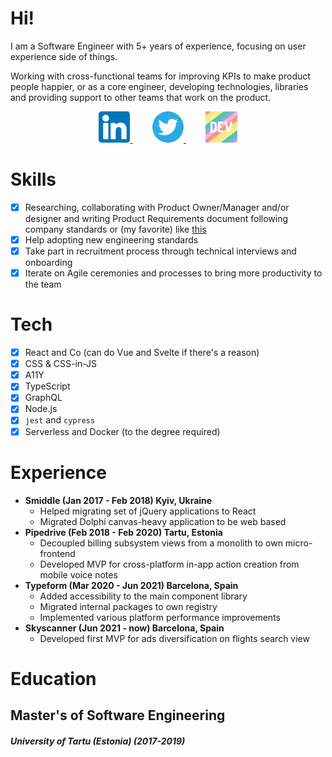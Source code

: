 # Hi!

I am a Software Engineer with 5+ years of experience, focusing on user experience side of things.

Working with cross-functional teams for improving KPIs to make product people happier, or as a core engineer, developing technologies, libraries and providing support to other teams that work on the product.

<p align="center">
  <a href="https://www.linkedin.com/in/lexswed/">
    <img src="static/linkedin.png" height="50px" alt="LinkedIn profile" />
  </a>
  &nbsp &nbsp &nbsp &nbsp
  <a href="https://twitter.com/lexswed">
    <img src="static/twitter.svg" height="50px" alt="Twitter profile" />
  </a>
  &nbsp &nbsp &nbsp &nbsp
  <a href="https://dev.to/lexswed">
    <img src="static/dev-rainbow.svg" height="50px" alt="dev.to profile" />
  </a>
</p>

# Skills

- [x] Researching, collaborating with Product Owner/Manager and/or designer and writing Product Requirements document following company standards or (my favorite) like [this](https://www.vindhyac.com/posts/best-prd-templates-from-companies-we-adore/)
- [x] Help adopting new engineering standards
- [x] Take part in recruitment process through technical interviews and onboarding
- [x] Iterate on Agile ceremonies and processes to bring more productivity to the team

# Tech

- [x] React and Co (can do Vue and Svelte if there's a reason)
- [x] CSS & CSS-in-JS
- [x] A11Y
- [x] TypeScript
- [x] GraphQL
- [x] Node.js
- [x] `jest` and `cypress`
- [x] Serverless and Docker (to the degree required)

# Experience

- **Smiddle (Jan 2017 - Feb 2018) Kyiv, Ukraine**
  - Helped migrating set of jQuery applications to React
  - Migrated Dolphi canvas-heavy application to be web based
- **Pipedrive (Feb 2018 - Feb 2020) Tartu, Estonia**
  - Decoupled billing subsystem views from a monolith to own micro-frontend
  - Developed MVP for cross-platform in-app action creation from mobile voice notes
- **Typeform (Mar 2020 - Jun 2021) Barcelona, Spain**
  - Added accessibility to the main component library
  - Migrated internal packages to own registry
  - Implemented various platform performance improvements
- **Skyscanner (Jun 2021 - now) Barcelona, Spain**
  - Developed first MVP for ads diversification on flights search view

# Education

## Master's of Software Engineering

##### University of Tartu (Estonia) (2017-2019)
